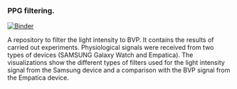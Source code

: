 ### PPG filtering. 
[![Binder](https://mybinder.org/badge_logo.svg)](https://mybinder.org/v2/gh/Emognition/ppg_filtering/master?urlpath=voila%2Frender%2Fresults_visualizations.ipynb)

A repository to filter the light intensity to BVP. 
It contains the results of carried out experiments.
Physiological signals were received from two types of devices (SAMSUNG Galaxy Watch and Empatica). 
The visualizations show the different types of filters used for the light intensity signal from the Samsung device and a comparison with the BVP signal from the Empatica device.
